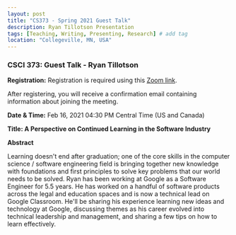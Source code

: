 ```yaml
---
layout: post
title: "CS373 - Spring 2021 Guest Talk"
description: Ryan Tillotson Presentation
tags: [Teaching, Writing, Presenting, Research] # add tag
location: "Collegeville, MN, USA"
---
```


### CSCI 373: Guest Talk - Ryan Tillotson

**Registration:** Registration is required using this [Zoom link](https://csbsju.zoom.us/meeting/register/tJAod-ytpjojHdYI0GElCn0e6sS50aJ1FbM6).

After registering, you will receive a confirmation email containing information about joining the meeting.

**Date & Time:** Feb 16, 2021 04:30 PM Central Time (US and Canada) 

**Title: A Perspective on Continued Learning in the Software Industry**
  
**Abstract**

Learning doesn't end after graduation; one of the core skills in the computer science / software engineering field is bringing together new knowledge with foundations and first principles to solve key problems that our world needs to be solved. Ryan has been working at Google as a Software Engineer for 5.5 years. He has worked on a handful of software products across the legal and education spaces and is now a technical lead on Google Classroom. He'll be sharing his experience learning new ideas and technology at Google, discussing themes as his career evolved into technical leadership and management, and sharing a few tips on how to learn effectively.
